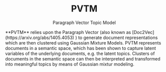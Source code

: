 <h1 align="center">PVTM</h1>
<p align="center">Paragraph Vector Topic Model</p>
**PVTM** relies upon the Paragraph Vector (also known as [Doc2Vec](https://arxiv.org/abs/1405.4053) ) to generate document 
representations which are then clustered using Gaussian Mixture Models. 
PVTM represents documents in a semantic space, which has been shown to capture latent variables of the underlying documents, e.g. the latent topics. 
Clusters of documents in the semantic space can then be interpreted and transformed into meaningful topics by means of Gaussian mixtur modeling.




